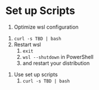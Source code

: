 # Set up Scripts

1. Optimize wsl configuration
<!-- TODO: wslコンフィグのエントリーポイントを用意する -->
   1. ```curl -s TBD | bash```
3. Restart wsl
   1. `exit`
   2. `wsl --shutdown` in PowerShell
   3. and restart your distribution
<!-- TODO: エントリーポイントのscriptを用意する -->
1. Use set up scripts
   1. `curl -s TBD | bash`

